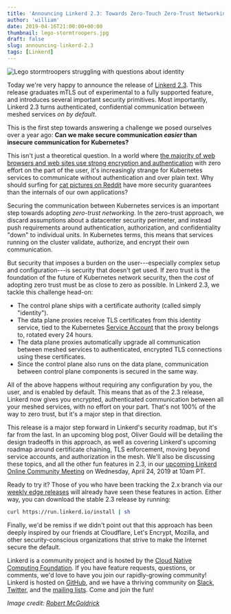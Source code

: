 ```yaml
---
title: 'Announcing Linkerd 2.3: Towards Zero-Touch Zero-Trust Networking for Kubernetes'
author: 'william'
date: 2019-04-16T21:00:00+00:00
thumbnail: lego-stormtroopers.jpg
draft: false
slug: announcing-linkerd-2.3
tags: [Linkerd]
---
```


![Lego stormtroopers struggling with questions about
identity](/uploads/lego-stormtroopers.jpg)

Today we're very happy to announce the release of [Linkerd
2.3](https://github.com/linkerd/linkerd2/releases/tag/stable-2.3). This release
graduates mTLS out of experimental to a fully supported feature, and introduces
several important security primitives. Most importantly, Linkerd 2.3 turns
authenticated, confidential communication between meshed services _on by
default_.

This is the first step towards answering a challenge we posed ourselves over a
year ago: **Can we make secure communication *easier* than insecure
communication for Kubernetes?**

This isn't just a theoretical question. In a world where [the majority of web
browsers and web sites use strong encryption and
authentication](https://transparencyreport.google.com/https/overview?hl=en)
with zero effort on the part of the user, it's increasingly strange for
Kubernetes services to communicate without authentication and over plain text.
Why should surfing for [cat pictures on
Reddit](https://www.reddit.com/r/dogpics) have more security guarantees than
the internals of our own applications?

Securing the communication between Kubernetes services is an important step
towards adopting *zero-trust networking*. In the zero-trust approach, we
discard assumptions about a datacenter security perimeter, and instead push
requirements around authentication, authorization, and confidentiality "down"
to individual units. In Kubernetes terms, this means that services running on
the cluster validate, authorize, and encrypt their own communication.

But security that imposes a burden on the user---especially complex setup and
configuration---is security that doesn't get used. If zero trust is the
foundation of the future of Kubernetes network security, then the *cost* of
adopting zero trust must be as close to zero as possible. In Linkerd 2.3, we
tackle this challenge head-on:

* The control plane ships with a certificate authority (called simply
  "identity").
* The data plane proxies receive TLS certificates from this identity service,
  tied to the Kubernetes [Service
  Account](https://kubernetes.io/docs/reference/access-authn-authz/service-accounts-admin/)
  that the proxy belongs to, rotated every 24 hours.
* The data plane proxies automatically upgrade all communication between meshed
  services to authenticated, encrypted TLS connections using these
  certificates.
* Since the control plane also runs on the data plane, communication between
  control plane components is secured in the same way.

All of the above happens without requiring any configuration by you, the user,
and is enabled by default. This means that as of the 2.3 release, Linkerd now
gives you encrypted, authenticated communication between all your meshed
services, with no effort on your part. That's not 100% of the way to zero
trust, but it's a major step in that direction.

This release is a major step forward in Linkerd's security roadmap, but it's
far from the last. In an upcoming blog post, Oliver Gould will be detailing the
design tradeoffs in this approach, as well as covering Linkerd's upcoming
roadmap around certificate chaining, TLS enforcement, moving beyond service
accounts, and authorization in the mesh. We'll also be discussing these topics,
and all the other fun features in 2.3, in our [upcoming  Linkerd Online
Community
Meeting](https://www.meetup.com/Linkerd-Online-Community-Meetup/events/260356731/)
on Wednesday, April 24, 2019 at 10am PT.

Ready to try it? Those of you who have been tracking the 2.x branch via our
[weekly edge releases](https://linkerd.io/2/edge) will already have seen these
features in action. Either way, you can download the stable 2.3 release by
running:

```bash
curl https://run.linkerd.io/install | sh
```

Finally, we'd be remiss if we didn't point out that this approach has been
deeply inspired by our friends at Cloudflare, Let's Encrypt, Mozilla, and other
security-conscious organizations that strive to make the Internet secure the
default.

Linkerd is a community project and is hosted by the [Cloud Native Computing
Foundation](https://cncf.io). If you have feature requests, questions, or
comments, we'd love to have you join our rapidly-growing community! Linkerd is
hosted on [GitHub](https://github.com/linkerd/), and we have a thriving
community on [Slack](https://slack.linkerd.io),
[Twitter](https://twitter.com/linkerd), and the [mailing
lists](https://linkerd.io/2/get-involved/). Come and join the fun!

_Image credit: [Robert McGoldrick](https://www.flickr.com/photos/bobsfever/)_
